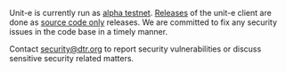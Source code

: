 Unit-e is currently run as [alpha
testnet](https://github.com/dtr-org/unit-e#alpha-testnet).
[Releases](https://github.com/dtr-org/unit-e/releases) of the unit-e client are
done as [source code
only](https://github.com/dtr-org/unit-e#running-from-source) releases. We are
committed to fix any security issues in the code base in a timely manner.

Contact security@dtr.org to report security vulnerabilities or discuss sensitive
security related matters.
